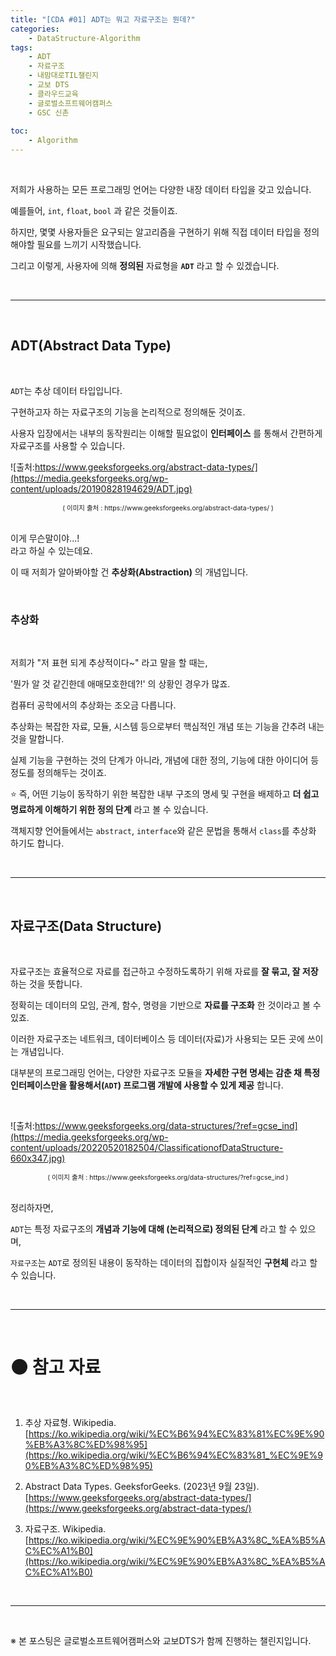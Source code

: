 ```yaml
---
title: "[CDA #01] ADT는 뭐고 자료구조는 뭔데?"
categories: 
    - DataStructure-Algorithm
tags:
    - ADT
    - 자료구조
    - 내맘대로TIL챌린지
    - 교보 DTS
    - 클라우드교육
    - 글로벌소프트웨어캠퍼스
    - GSC 신촌
    
toc:
    - Algorithm
---
```


<br>

저희가 사용하는 모든 프로그래밍 언어는 다양한 내장 데이터 타입을 갖고 있습니다.  

예를들어, `int`, `float`, `bool` 과 같은 것들이죠.  

하지만, 몇몇 사용자들은 요구되는 알고리즘을 구현하기 위해 직접 데이터 타입을 정의해야할 필요를 느끼기 시작했습니다.  

그리고 이렇게, 사용자에 의해 **정의된** 자료형을 **`ADT`** 라고 할 수 있겠습니다.

<br>

---

<br>

## ADT(Abstract Data Type)

<br>

`ADT`는 추상 데이터 타입입니다.

구현하고자 하는 자료구조의 기능을 논리적으로 정의해둔 것이죠. 

사용자 입장에서는 내부의 동작원리는 이해할 필요없이 **인터페이스** 를 통해서 간편하게 자료구조를 사용할 수 있습니다.  

![출처:https://www.geeksforgeeks.org/abstract-data-types/](https://media.geeksforgeeks.org/wp-content/uploads/20190828194629/ADT.jpg)
<center style="font-size:0.75em">( 이미지 출처 : https://www.geeksforgeeks.org/abstract-data-types/ )</center>

<br>

이게 무슨말이야...!  
라고 하실 수 있는데요.  

이 때 저희가 알아봐야할 건 **추상화(Abstraction)** 의 개념입니다.

<br>

### 추상화

<br>

저희가 "저 표현 되게 추상적이다~" 라고 말을 할 때는,  

'뭔가 알 것 같긴한데 애매모호한데?!'  의 상황인 경우가 많죠.  

컴퓨터 공학에서의 추상화는 조오금 다릅니다.  

추상화는 복잡한 자료, 모듈, 시스템 등으로부터 핵심적인 개념 또는 기능을 간추려 내는 것을 말합니다.  

실제 기능을 구현하는 것의 단계가 아니라, 개념에 대한 정의, 기능에 대한 아이디어 등 정도를 정의해두는 것이죠.  

⭐ 즉, 어떤 기능이 동작하기 위한 복잡한 내부 구조의 명세 및 구현을 배제하고 **더 쉽고 명료하게 이해하기 위한 정의 단계** 라고 볼 수 있습니다.

객체지향 언어들에서는 `abstract`, `interface`와 같은 문법을 통해서 `class`를 추상화 하기도 합니다.

<br>

---

<br>

## 자료구조(Data Structure)

<br>

자료구조는 효율적으로 자료를 접근하고 수정하도록하기 위해 자료를 **잘 묶고, 잘 저장**하는 것을 뜻합니다.  

정확히는 데이터의 모임, 관계, 함수, 명령을 기반으로 **자료를 구조화** 한 것이라고 볼 수 있죠.  

이러한 자료구조는 네트워크, 데이터베이스 등 데이터(자료)가 사용되는 모든 곳에 쓰이는 개념입니다.

대부분의 프로그래밍 언어는, 다양한 자료구조 모듈을 **자세한 구현 명세는 감춘 채 특정 인터페이스만을 활용해서(`ADT`) 프로그램 개발에 사용할 수 있게 제공** 합니다.

<br>

![출처:https://www.geeksforgeeks.org/data-structures/?ref=gcse_ind](https://media.geeksforgeeks.org/wp-content/uploads/20220520182504/ClassificationofDataStructure-660x347.jpg)
<center style="font-size:0.75em">( 이미지 출처 : https://www.geeksforgeeks.org/data-structures/?ref=gcse_ind )</center>

<br>

정리하자면,  

`ADT`는 특정 자료구조의 **개념과 기능에 대해 (논리적으로) 정의된 단계** 라고 할 수 있으며,  

`자료구조`는 `ADT`로 정의된 내용이 동작하는 데이터의 집합이자 실질적인 **구현체** 라고 할 수 있습니다.  


<br>

---

<br>

# ⚫ 참고 자료

<br>

1. 추상 자료형. Wikipedia. [https://ko.wikipedia.org/wiki/%EC%B6%94%EC%83%81%EC%9E%90%EB%A3%8C%ED%98%95](https://ko.wikipedia.org/wiki/%EC%B6%94%EC%83%81_%EC%9E%90%EB%A3%8C%ED%98%95)


2. Abstract Data Types. GeeksforGeeks. (2023년 9월 23일).  [https://www.geeksforgeeks.org/abstract-data-types/](https://www.geeksforgeeks.org/abstract-data-types/)

3. 자료구조. Wikipedia. [https://ko.wikipedia.org/wiki/%EC%9E%90%EB%A3%8C_%EA%B5%AC%EC%A1%B0](https://ko.wikipedia.org/wiki/%EC%9E%90%EB%A3%8C_%EA%B5%AC%EC%A1%B0)

<br>

---

<br>

※ 본 포스팅은 글로벌소프트웨어캠퍼스와 교보DTS가 함께 진행하는 챌린지입니다.


